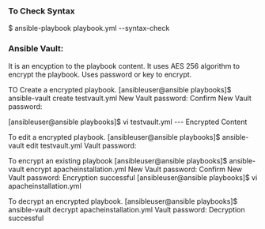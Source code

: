 ### To Check Syntax
$ ansible-playbook playbook.yml --syntax-check







### Ansible Vault:
It is an encyption to the playbook content. It uses AES 256 algorithm to encrypt the playbook.
Uses password or key to encrypt.

TO Create a encrypted playbook.
[ansibleuser@ansible playbooks]$ ansible-vault create testvault.yml
New Vault password:
Confirm New Vault password:


[ansibleuser@ansible playbooks]$ vi testvault.yml
--- Encrypted Content

To edit a encrypted playbook.
[ansibleuser@ansible playbooks]$ ansible-vault edit testvault.yml
Vault password:

To encrypt an existing playbook
[ansibleuser@ansible playbooks]$ ansible-vault encrypt apacheinstallation.yml
New Vault password:
Confirm New Vault password:
Encryption successful
[ansibleuser@ansible playbooks]$ vi apacheinstallation.yml

To decrypt an encrypted playbook.
[ansibleuser@ansible playbooks]$ ansible-vault decrypt apacheinstallation.yml
Vault password:
Decryption successful

